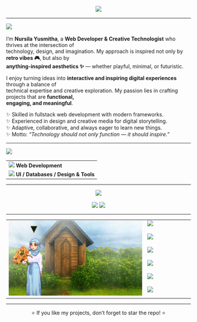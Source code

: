 <p align="center">
  <img src="https://readme-typing-svg.herokuapp.com?font=Press+Start+2P&size=18&duration=5000&pause=1500&color=5EEAD4&center=true&vCenter=true&width=800&lines=Hi!+I'm+Nursila+Yusmitha;Web+Developer+%7C+Creative+Technologist;Blending+Code+%2B+Design+%2B+Art+Into+Magic" />
</p>

---

<img src="https://readme-typing-svg.herokuapp.com?font=Press+Start+2P&size=16&duration=1&pause=1000&color=5EEAD4&center=false&vCenter=true&width=700&lines=👩‍💻+About+Me" />

I’m **Nursila Yusmitha**, a **Web Developer & Creative Technologist** who thrives at the intersection of  
technology, design, and imagination. My approach is inspired not only by **retro vibes 🎮**, but also by  
**anything-inspired aesthetics ✨** — whether playful, minimal, or futuristic.  

I enjoy turning ideas into **interactive and inspiring digital experiences** through a balance of  
technical expertise and creative exploration. My passion lies in crafting projects that are **functional,  
engaging, and meaningful**.  

✨ Skilled in fullstack web development with modern frameworks.  
✨ Experienced in design and creative media for digital storytelling.  
✨ Adaptive, collaborative, and always eager to learn new things.  
✨ Motto: *“Technology should not only function — it should inspire.”*  

---

<img src="https://readme-typing-svg.herokuapp.com?font=Press+Start+2P&size=16&duration=1&pause=1000&color=5EEAD4&center=false&vCenter=true&width=700&lines=🛠️+Tech+Stack" />

<table>
  <tr>
    <td>
      <img src="https://skillicons.dev/icons?i=html,css,js,ts,react,next,vue,nodejs,express,php,laravel,dotnet" height="25"/>  
      <b> Web Development </b>
    </td>
  </tr>
  <tr>
    <td>
      <img src="https://skillicons.dev/icons?i=tailwind,bootstrap,mysql,postgres,mongodb,git,figma,ai,ps,ae,pr" height="25"/>  
      <b> UI / Databases / Design & Tools </b>
    </td>
  </tr>
</table>

---

<p align="center">
  <img src="https://readme-typing-svg.herokuapp.com?font=Press+Start+2P&size=16&duration=1&pause=1000&color=5EEAD4&center=true&vCenter=true&width=700&lines=📊+GitHub+Stats" />
</p>

<p align="center">
  <img src="https://github-readme-stats.vercel.app/api?username=nursilayusmitha&show_icons=true&theme=radical&title_color=5EEAD4&icon_color=5EEAD4&text_color=ffffff&hide_border=true" height="160"/>
  <img src="https://github-readme-streak-stats.herokuapp.com/?user=nursilayusmitha&theme=radical&ring=5EEAD4&fire=5EEAD4&currStreakLabel=5EEAD4&hide_border=true" height="160"/>
</p>

---

<table>
  <tr>
    <td width="75%">
      <img src="./banner.gif" alt="Banner" width="100%"/>
    </td>
    <td width="25%" valign="top" align="left">
      <img src="https://readme-typing-svg.herokuapp.com?font=Press+Start+2P&size=16&duration=1&pause=1000&color=5EEAD4&center=false&vCenter=true&width=400&lines=🌍+Connect+with+Me" />
      <br/><br/>
      <a href="https://nursila-portfolio.vercel.app/"><img src="https://img.shields.io/badge/Website-000000?style=for-the-badge&logo=google-chrome&logoColor=white" /></a><br/><br/>
      <a href="https://linkedin.com/in/nursilayusmitha"><img src="https://img.shields.io/badge/LinkedIn-0A66C2?style=for-the-badge&logo=linkedin&logoColor=white" /></a><br/><br/>
      <a href="https://instagram.com/yourusername"><img src="https://img.shields.io/badge/Instagram-E4405F?style=for-the-badge&logo=instagram&logoColor=white" /></a><br/><br/>
      <a href="https://youtube.com/yourchannel"><img src="https://img.shields.io/badge/YouTube-FF0000?style=for-the-badge&logo=youtube&logoColor=white" /></a><br/><br/>
      <a href="mailto:nursilayusmitha@gmail.com"><img src="https://img.shields.io/badge/Email-D14836?style=for-the-badge&logo=gmail&logoColor=white" /></a>
    </td>
  </tr>
</table>

---

<p align="center">
  ⭐ If you like my projects, don’t forget to star the repo! ⭐  
</p>
